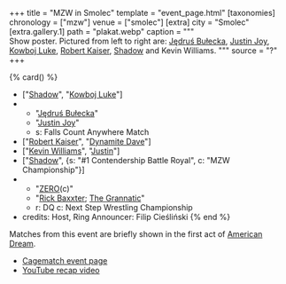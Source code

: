 +++
title = "MZW in Smolec"
template = "event_page.html"
[taxonomies]
chronology = ["mzw"]
venue = ["smolec"]
[extra]
city = "Smolec"
[extra.gallery.1]
path = "plakat.webp"
caption = """\
  Show poster. Pictured from left to right are:
  [Jędruś Bułecka](@/w/jedrus-bulecka.md), [Justin Joy](@/w/justin-joy.md), [Kowboj Luke](@/w/red-thunder.md),
  [Robert Kaiser](@/w/robert-kaiser.md), [Shadow](@/w/shadow.md) and Kevin Williams.
"""
source = "?"
+++

{% card() %}
- ["[Shadow](@/w/shadow.md)", "[Kowboj Luke](@/w/red-thunder.md)"]
- - "[Jędruś Bułecka](@/w/jedrus-bulecka.md)"
  - "[Justin Joy](@/w/justin-joy.md)"
  - s: Falls Count Anywhere Match
- ["[Robert Kaiser](@/w/robert-kaiser.md)", "[Dynamite Dave](@/w/dynamite-dave.md)"]
- ["[Kevin Williams](@/w/kevin-williams.md)", "[Justin](@/w/justin-joy.md)"]
- ["[Shadow](@/w/shadow.md)", {s: "#1 Contendership Battle Royal", c: "MZW Championship"}]
- - "[ZERO](@/w/franz-engel.md)(c)"
  - "[Rick Baxxter](@/w/rick-baxxter.md); [The Grannatic](@/w/the-grannatic.md)"
  - r: DQ
    c: Next Step Wrestling Championship
- credits:
    Host, Ring Announcer: Filip Cieśliński
{% end %}

Matches from this event are briefly shown in the first act of [American Dream](@/a/american-dream.md).

* [Cagematch event page](https://www.cagematch.net/?id=1&nr=112730)
* [YouTube recap video](https://www.youtube.com/watch?v=govjBMLhU3E)
